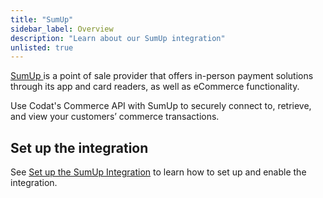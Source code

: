 ```yaml
---
title: "SumUp"
sidebar_label: Overview
description: "Learn about our SumUp integration"
unlisted: true
---
```


<p>
  <a className="external" href="https://sumup.com/" target="_blank">
    SumUp
  </a>
  is a point of sale provider that offers in-person payment solutions through
  its app and card readers, as well as eCommerce functionality.
</p>

Use Codat's Commerce API with SumUp to securely connect to, retrieve, and view your customers’ commerce transactions.

## Set up the integration

See [Set up the SumUp Integration](/integrations/commerce/sumup/set-up-sumup-in-production-1) to learn how to set up and enable the integration.
